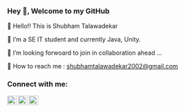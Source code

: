 ### Hey 👋, Welcome to my GitHub 

👋 Hello!! This is Shubham Talawadekar

🌱 I’m a SE IT student and currently Java, Unity.

👀 I’m looking forwoard to join in collaboration ahead ...

📧 How to reach me : shubhamtalawadekar2002@gmail.com

### Connect with me:

[<img align="left" alt="Skar_Styles | Twitter" width="22px" src="https://cdn.jsdelivr.net/npm/simple-icons@v3/icons/twitter.svg" />][twitter]
[<img align="left" alt="shubham-talawadekar | LinkedIn" width="22px" src="https://cdn.jsdelivr.net/npm/simple-icons@v3/icons/linkedin.svg" />][linkedin]
[<img align="left" alt="shubham.t.7 | Instagram" width="22px" src="https://cdn.jsdelivr.net/npm/simple-icons@v3/icons/instagram.svg" />][instagram]


[twitter]: https://twitter.com/Skar_Styles
[instagram]: https://www.instagram.com/shubham.t.7/
[linkedin]: https://www.linkedin.com/in/shubham-talawadekar-8b6ab5206/
